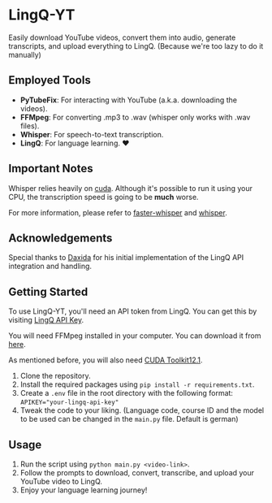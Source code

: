 # LingQ-YT

Easily download YouTube videos, convert them into audio, generate transcripts, and upload everything to LingQ. (Because we're too lazy to do it manually)

## Employed Tools

- **PyTubeFix**: For interacting with YouTube (a.k.a. downloading the videos).
- **FFMpeg**: For converting .mp3 to .wav (whisper only works with .wav files).
- **Whisper**: For speech-to-text transcription.
- **LingQ**: For language learning. ❤️

## Important Notes

Whisper relies heavily on [cuda](https://developer.nvidia.com/cuda-toolkit). Although it's possible to run it using your CPU, the transcription speed is going to be **much** worse.

For more information, please refer to [faster-whisper](https://github.com/SYSTRAN/faster-whisper) and [whisper](https://github.com/openai/whisper).

## Acknowledgements

Special thanks to [Daxida](https://github.com/daxida) for his initial implementation of the LingQ API integration and handling.

## Getting Started

To use LingQ-YT, you'll need an API token from LingQ. You can get this by visiting [LingQ API Key](https://www.lingq.com/en/accounts/apikey/).

You will need FFMpeg installed in your computer. You can download it from [here](https://ffmpeg.org/download.html).

As mentioned before, you will also need [CUDA Toolkit12.1](https://developer.nvidia.com/cuda-12-1-0-download-archive).

1. Clone the repository.
2. Install the required packages using `pip install -r requirements.txt`.
3. Create a `.env` file in the root directory with the following format:
    <br>`APIKEY="your-lingq-api-key"`
4. Tweak the code to your liking. (Language code, course ID and the model to be used can be changed in the `main.py` file. Default is german)

## Usage

1. Run the script using `python main.py <video-link>`.
2. Follow the prompts to download, convert, transcribe, and upload your YouTube video to LingQ.
3. Enjoy your language learning journey!